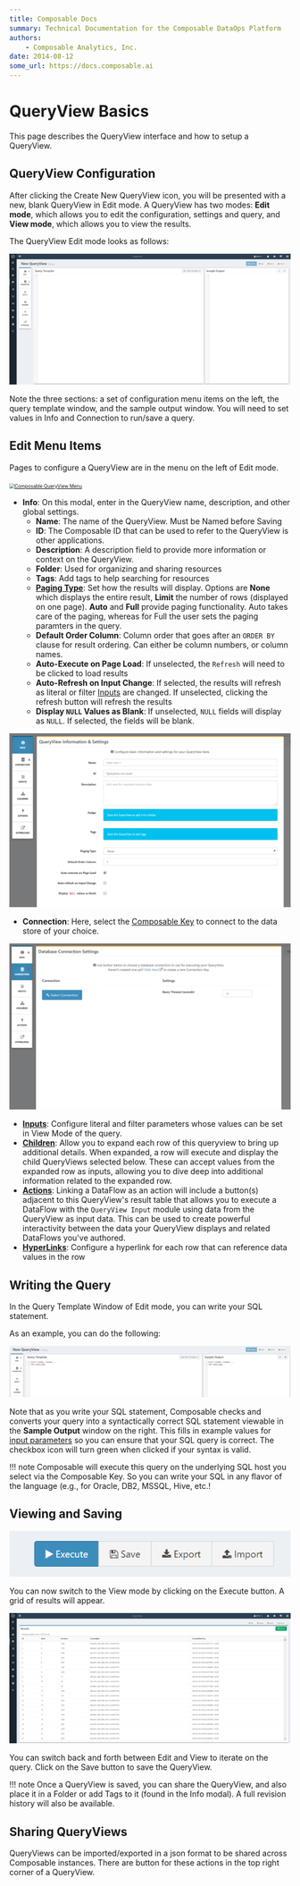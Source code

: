 ```yaml
---
title: Composable Docs
summary: Technical Documentation for the Composable DataOps Platform
authors:
    - Composable Analytics, Inc.
date: 2014-08-12
some_url: https://docs.composable.ai
---
```


# QueryView Basics

This page describes the QueryView interface and how to setup a QueryView.

## QueryView Configuration

After clicking the Create New QueryView icon, you will be presented with a new, blank QueryView in Edit mode. A QueryView has two modes: **Edit mode**, which allows you to edit the configuration, settings and query, and **View mode**, which allows you to view the results.

The QueryView Edit mode looks as follows:

![!Composable New QueryView](img/04.02.Img_1.png)

Note the three sections: a set of configuration menu items on the left, the query template window, and the sample output window. You will need to set values in Info and Connection to run/save a query.

## Edit Menu Items

Pages to configure a QueryView are in the menu on the left of Edit mode.

<div class="lightgallery"><a data-sub-html="Composable QueryView Menu" href="../img/04.02.Img_2.png"><img alt="Composable QueryView Menu" src="../img/04.02.Img_2.png" style="zoom: 60%;"></a></div>

- **Info**: On this modal, enter in the QueryView name, description, and other global settings.
    - **Name**: The name of the QueryView. Must be Named before Saving
    - **ID**: The Composable ID that can be used to refer to the QueryView is other applications.
    - **Description**: A description field to provide more information or context on the QueryView.
    - **Folder**: Used for organizing and sharing resources
    - **Tags**: Add tags to help searching for resources
    - [**Paging Type**](./Paging.md): Set how the results will display. Options are **None** which displays the entire result, **Limit** the number of rows (displayed on one page). **Auto** and **Full** provide paging functionality. Auto takes care of the paging, whereas for Full the user sets the paging paramters in the query. 
    - **Default Order Column**: Column order that goes after an `ORDER BY` clause for result ordering. Can either be column numbers, or column names.
    - **Auto-Execute on Page Load**: If unselected, the `Refresh` will need to be clicked to load results
    - **Auto-Refresh on Input Change**: If selected, the results will refresh as literal or filter [Inputs](./Inputs.md) are changed. If unselected, clicking the refresh button will refresh the results
    - **Display `NULL` Values as Blank**: If unselected, `NULL` fields will display as `NULL`. If selected, the fields will be blank.

![!Composable New QueryView](img/04.02.Img_3.png)

- **Connection**: Here, select the [Composable Key](../Keys/01.Overview.md) to connect to the data store of your choice.

![!Composable New QueryView](img/04.02.Img_4.png)

- [**Inputs**](./Inputs.md): Configure literal and filter parameters whose values can be set in View Mode of the query.
- [**Children**](./ChildrenQueries.md): Allow you to expand each row of this queryview to bring up additional details. When expanded, a row will execute and display the child QueryViews selected below. These can accept values from the expanded row as inputs, allowing you to dive deep into additional information related to the expanded row.
- [**Actions**](./Actions.md): Linking a DataFlow as an action will include a button(s) adjacent to this QueryView's result table that allows you to execute a DataFlow with the `QueryView Input` module using data from the QueryView as input data. This can be used to create powerful interactivity between the data your QueryView displays and related DataFlows you've authored.
- [**HyperLinks**](./Hyperlinks.md): Configure a hyperlink for each row that can reference data values in the row

## Writing the Query

In the Query Template Window of Edit mode, you can write your SQL statement.

As an example, you can do the following:

![!Composable QueryView template](img/04.02.Img_5.png)

Note that as you write your SQL statement, Composable checks and converts your query into a syntactically correct SQL statement viewable in the **Sample Output** window on the right. This fills in example values for [input parameters](./Inputs.md) so you can ensure that your SQL query is correct. The checkbox icon will turn green when clicked if your syntax is valid.

!!! note
    Composable will execute this query on the underlying SQL host you select via the Composable Key. So you can write your SQL in any flavor of the language (e.g., for Oracle, DB2, MSSQL, Hive, etc.! 

## Viewing and Saving

![Composable QueryView template](img/04.02.Img_6.png)

You can now switch to the View mode by clicking on the Execute button. A grid of results will appear.

![!Composable QueryView View mode](img/04.02.Img_7.png)

You can switch back and forth between Edit and View to iterate on the query. Click on the Save button to save the QueryView.

!!! note
    Once a QueryView is saved, you can share the QueryView, and also place it in a Folder or add Tags to it (found in the Info modal). A full revision history will also be available.

## Sharing QueryViews

QueryViews can be imported/exported in a json format to be shared across Composable instances. There are button for these actions in the top right corner of a QueryView.

